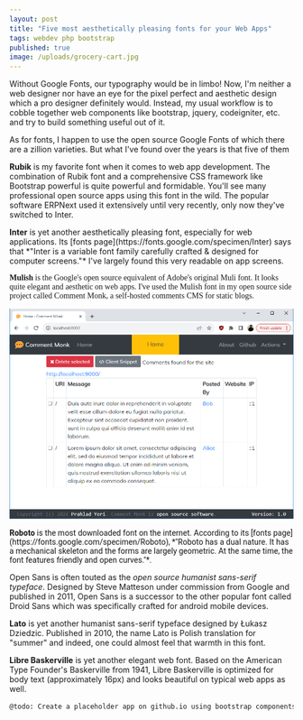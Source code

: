 ```yaml
---
layout: post
title: "Five most aesthetically pleasing fonts for your Web Apps"
tags: webdev php bootstrap
published: true
image: /uploads/grocery-cart.jpg
---
```


Without Google Fonts, our typography would be in limbo! Now, I'm neither a web designer nor have an eye for the pixel perfect and aesthetic design which a pro designer definitely would. Instead, my usual workflow is to cobble together web components like bootstrap, jquery, codeigniter, etc. and try to build something useful out of it.

<link rel="stylesheet" href="https://fonts.googleapis.com/css?family=Mulish|Roboto|Inter">

<style>
.Roboto {
	font-family: Roboto
}
.Mulish {
	font-family: Mulish
}
</style>

As for fonts, I happen to use the open source Google Fonts of which there are a zillion varieties. But what I've found over the years is that five of them 

<p><b>Rubik</b> is my favorite font when it comes to web app development. The combination of Rubik font and a comprehensive CSS framework like Bootstrap powerful is quite powerful and formidable. You'll see many professional open source apps using this font in the wild. The popular software ERPNext used it extensively until very recently, only now they've switched to Inter.</p>

<p class='Inter'><b>Inter</b> is yet another aesthetically pleasing font, especially for web applications. Its [fonts page](https://fonts.google.com/specimen/Inter) says that *"Inter is a variable font family carefully crafted & designed for computer screens."* I've largely found this very readable on app screens.</p>

<p class='Mulish'><b>Mulish</b> is the Google's open source equivalent of Adobe's original Muli font. It looks quite elegant and aesthetic on web apps. I've used the Mulish font in my open source side project called Comment Monk, a self-hosted comments CMS for static blogs.</p>

![cm-dashboard](/uploads/cm/cm-dashboard.png)

<p class='Roboto'><b>Roboto</b> is the most downloaded font on the internet. According to its [fonts page](https://fonts.google.com/specimen/Roboto), *"Roboto has a dual nature. It has a mechanical skeleton and the forms are largely geometric. At the same time, the font features friendly and open curves."*.</p>

Open Sans is often touted as the *open source humanist sans-serif typeface*. Designed by Steve Matteson under commission from Google and published in 2011, Open Sans is a successor to the other popular font called Droid Sans which was specifically crafted for android mobile devices.

**Lato** is yet another humanist sans-serif typeface designed by Łukasz Dziedzic. Published in 2010, the name Lato is Polish translation for "summer" and indeed, one could almost feel that warmth in this font.

**Libre Baskerville** is yet another elegant web font. Based on the American Type Founder's Baskerville from 1941, Libre Baskerville is optimized for body text (approximately 16px) and looks beautiful on typical web apps as well.

```bash
@todo: Create a placeholder app on github.io using bootstrap components to test these fonts.
```